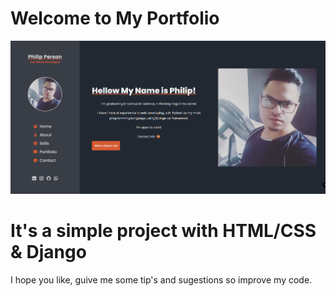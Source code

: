 # Welcome to My Portfolio

<img src="/frontend/static/images/print.png">

# It's a simple project with HTML/CSS & Django

<p>I hope you like, guive me some tip's and sugestions so improve my code.</p>